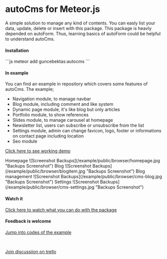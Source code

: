 <h1>autoCms for Meteor.js</h1>
A simple solution to manage any kind of contents. You can easly list your data, update, delete or insert with this package. This package is heavly depended on autoForm. Thus, learning basics of autoForm could be helpful to understand autoCms. 

<h4>Installation</h4>
```js
meteor add guncebektas:autocms
```

<h4>In example</h4>
You can find an example in repository which covers some features of autoCms. The example;
<ul>
	<li>Navigation module, to manage navbar</li>
	<li>Blog module, including comment and like system</li>
	<li>Dynamic page module, it's like blog but only articles</li>
	<li>Portfolio module, to show references</li>
	<li>Slides module, to manage carousel at homepage</li>
	<li>Newsletter list, users can subscribe or unsubscribe from the list</li>
	<li>Settings module, admin can change favicon, logo, footer or informations on contact page including location</li>
	<li>Seo module</li>
</ul>
<p><a href="http://menka-beta2.meteor.com/">Click here to see working demo</a></p>
Homepage
![Screenshot Backups](/example/public/browser/homepage.jpg "Backups Screenshot")
Blog
![Screenshot Backups](/example/public/browser/blogitem.jpg "Backups Screenshot")
Blog management
![Screenshot Backups](/example/public/browser/cms-blog.jpg "Backups Screenshot")
Settings
![Screenshot Backups](/example/public/browser/cms-settings.jpg "Backups Screenshot")

<h4>Watch it</h4>
<p><a href="https://www.youtube.com/embed/uo1ju2qzL90">Click here to watch what you can do with the package</a></p>

<h4>Feedback is welcome</h4>
<p><a href="https://github.com/guncebektas/autocms/tree/master/example">Jump into codes of the example</a></p>
<br/>
<p><a href="https://trello.com/b/qUE3cSUd/autocms">Join discussiion on trello</a></p>
